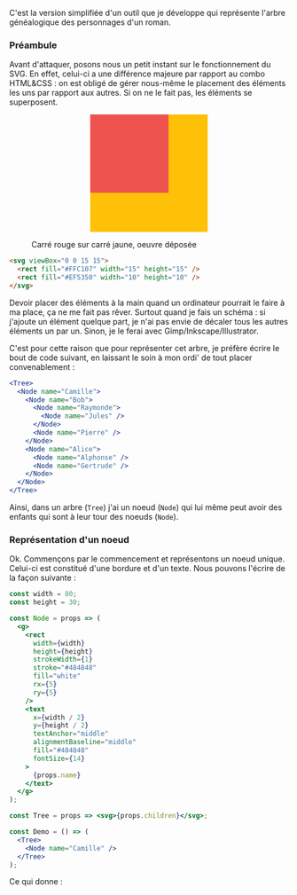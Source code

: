 C'est la version simplifiée d'un outil que je développe qui représente l'arbre généalogique des personnages d'un roman.

### Préambule

Avant d'attaquer, posons nous un petit instant sur le fonctionnement du SVG. En effet, celui-ci a une différence majeure par rapport au combo HTML&CSS&nbsp;: on est obligé de gérer nous-même le placement des éléments les uns par rapport aux autres. Si on ne le fait pas, les éléments se superposent.

<figure>
<svg viewBox="0 0 15 15" width="50%" height="5em" style="margin: 1em auto; display: block;">
  <rect fill="#FFC107" width="15" height="15" />
  <rect fill="#EF5350" width="10" height="10" />
</svg>
<figcaption>Carré rouge sur carré jaune, oeuvre déposée</figcaption>
</figure>

```html
<svg viewBox="0 0 15 15">
  <rect fill="#FFC107" width="15" height="15" />
  <rect fill="#EF5350" width="10" height="10" />
</svg>
```

Devoir placer des éléments à la main quand un ordinateur pourrait le faire à ma place, ça ne me fait pas rêver. Surtout quand je fais un schéma&nbsp;: si j'ajoute un élément quelque part, je n'ai pas envie de décaler tous les autres éléments un par un. Sinon, je le ferai avec Gimp/Inkscape/Illustrator.

C'est pour cette raison que pour représenter cet arbre, je préfère écrire le bout de code suivant, en laissant le soin à mon ordi' de tout placer convenablement&nbsp;:

```jsx
<Tree>
  <Node name="Camille">
    <Node name="Bob">
      <Node name="Raymonde">
        <Node name="Jules" />
      </Node>
      <Node name="Pierre" />
    </Node>
    <Node name="Alice">
      <Node name="Alphonse" />
      <Node name="Gertrude" />
    </Node>
  </Node>
</Tree>
```

Ainsi, dans un arbre (`Tree`) j'ai un noeud (`Node`) qui lui même peut avoir des enfants qui sont à leur tour des noeuds (`Node`).


### Représentation d'un noeud

Ok. Commençons par le commencement et représentons un noeud unique. Celui-ci est constitué d'une bordure et d'un texte. Nous pouvons l'écrire de la façon suivante&nbsp;:

```jsx
const width = 80;
const height = 30;

const Node = props => (
  <g>
    <rect
      width={width}
      height={height}
      strokeWidth={1}
      stroke="#484848"
      fill="white"
      rx={5}
      ry={5}
    />
    <text
      x={width / 2}
      y={height / 2}
      textAnchor="middle"
      alignmentBaseline="middle"
      fill="#484848"
      fontSize={14}
    >
      {props.name}
    </text>
  </g>
);

const Tree = props => <svg>{props.children}</svg>;

const Demo = () => (
  <Tree>
    <Node name="Camille" />
  </Tree>
);
```

Ce qui donne&nbsp;: